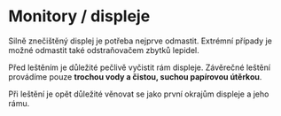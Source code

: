 # Monitory / displeje

Silně znečištěný displej je potřeba nejprve odmastit. Extrémní případy je možné odmastit také odstraňovačem zbytků lepidel.

Před leštěním je důležité pečlivě vyčistit rám displeje. Závěrečné leštění provádíme pouze **trochou vody a čistou, suchou papírovou útěrkou**.

Při leštění je opět důležité věnovat se jako první okrajům displeje a jeho rámu.